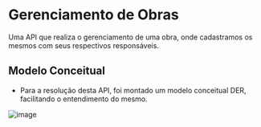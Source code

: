 # Gerenciamento de Obras
Uma API que realiza o gerenciamento de uma obra, onde cadastramos os mesmos com seus respectivos responsáveis.

## Modelo Conceitual
* Para a resolução desta API, foi montado um modelo conceitual DER, facilitando o entendimento do mesmo.

![image](https://github.com/rodrigoandarefilho/GerenciamentoObras/assets/32442551/3403e767-97fb-4067-8876-5ff20e24a2e9)


